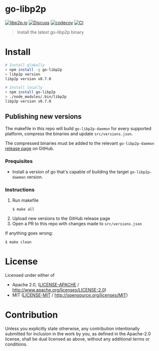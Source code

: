 # go-libp2p

[![libp2p.io](https://img.shields.io/badge/project-libp2p-yellow.svg?style=flat-square)](http://libp2p.io/)
[![Discuss](https://img.shields.io/discourse/https/discuss.libp2p.io/posts.svg?style=flat-square)](https://discuss.libp2p.io)
[![codecov](https://img.shields.io/codecov/c/github/libp2p/npm-go-libp2p.svg?style=flat-square)](https://codecov.io/gh/libp2p/npm-go-libp2p)
[![CI](https://img.shields.io/github/actions/workflow/status/libp2p/npm-go-libp2p/js-test-and-release.yml?branch=master\&style=flat-square)](https://github.com/libp2p/npm-go-libp2p/actions/workflows/js-test-and-release.yml?query=branch%3Amaster)

> Install the latest go-libp2p binary

# Install

```sh
# Install globally
> npm install -g go-libp2p
> libp2p version
libp2p version v0.7.0

# Install locally
> npm install go-libp2p
> ./node_modules/.bin/libp2p
libp2p version v0.7.0
```

## Publishing new versions

The makefile in this repo will build `go-libp2p-daemon` for every supported platform, compress the binaries and update `src/versions.json`.

The compressed binaries must be added to the relevant `go-libp2p-daemon` [release page](https://github.com/libp2p/go-libp2p-daemon/releases) on GitHub.

### Prequisites

- Install a version of go that's capable of building the target `go-libp2p-daemon` version.

### Instructions

1. Run makefile
   ```console
   $ make all
   ```
2. Upload new versions to the GitHub release page
3. Open a PR to this repo with changes made to `src/versions.json`

If anything goes wrong:

```console
$ make clean
```

# License

Licensed under either of

- Apache 2.0, ([LICENSE-APACHE](https://github.com/libp2p/npm-go-libp2p/LICENSE-APACHE) / <http://www.apache.org/licenses/LICENSE-2.0>)
- MIT ([LICENSE-MIT](https://github.com/libp2p/npm-go-libp2p/LICENSE-MIT) / <http://opensource.org/licenses/MIT>)

# Contribution

Unless you explicitly state otherwise, any contribution intentionally submitted for inclusion in the work by you, as defined in the Apache-2.0 license, shall be dual licensed as above, without any additional terms or conditions.
